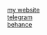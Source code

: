 [my website](https://dmitrywd.ru/) <br />
[telegram](https://t.me/qqgstk) <br />
[behance](https://www.behance.net/qqghst) <br />

